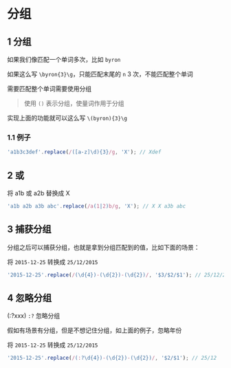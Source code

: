 # 分组

## 1 分组

如果我们像匹配一个单词多次，比如 `byron`

如果这么写 `\byron{3}\g`，只能匹配末尾的 `n` 3 次，不能匹配整个单词

需要匹配整个单词需要使用分组

> 使用 `()` 表示分组，使量词作用于分组

实现上面的功能就可以这么写 `\(byron){3}\g`

### 1.1 例子

```javascript
'a1b3c3def'.replace(/([a-z]\d){3}/g, 'X'); // Xdef
```

## 2 或

将 a1b 或 a2b 替换成 X

```javascript
'a1b a2b a3b abc'.replace(/a(1|2)b/g, 'X'); // X X a3b abc
```

## 3 捕获分组

分组之后可以捕获分组，也就是拿到分组匹配到的值，比如下面的场景：

将 `2015-12-25` 转换成 `25/12/2015`

```javascript
'2015-12-25'.replace(/(\d{4})-(\d{2})-(\d{2})/, '$3/$2/$1'); // 25/12/2015
```

## 4 忽略分组

(:?xxx) `:?` 忽略分组

假如有场景有分组，但是不想记住分组，如上面的例子，忽略年份

将 `2015-12-25` 转换成 `25/12/2015`

```javascript
'2015-12-25'.replace(/(:?\d{4})-(\d{2})-(\d{2})/, '$2/$1'); // 25/12
```
